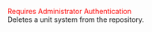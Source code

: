 <span style="color:red">Requires Administrator Authentication</span>  
Deletes a unit system from the repository.